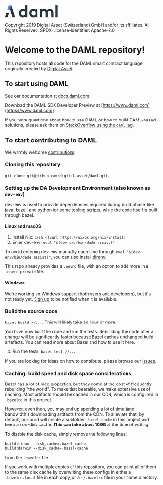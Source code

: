 [![DAML logo](daml-logo.png)](https://www.daml.com)

Copyright 2019 Digital Asset (Switzerland) GmbH and/or its affiliates. All Rights Reserved.
SPDX-License-Identifier: Apache-2.0

# Welcome to the DAML repository!

This repository hosts all code for the DAML smart contract language, originally created by [Digital Asset](https://www.digitalasset.com).

## To start using DAML

See our documentation at [docs.daml.com](https://docs.daml.com).

Download the DAML SDK Developer Preview at [https://www.daml.com](https://www.daml.com).

If you have questions about how to use DAML or how to build DAML-based solutions, please ask them on [StackOverflow using the `daml` tag](https://stackoverflow.com/tags/daml).

## To start contributing to DAML

We warmly welcome [contributions](./CONTRIBUTING.md).

### Cloning this repository
`git clone git@github.com:digital-asset/daml.git`.

### Setting up the DA Development Environment (also known as `dev-env`)
dev-env is used to provide dependencies required during build phase, like java,
bazel, and python for some tooling scripts, while the code itself is built through
bazel.

#### Linux and macOS
1. Install Nix: `bash <(curl https://nixos.org/nix/install)`
2. Enter dev-env: `eval "$(dev-env/bin/dade assist)"`

To avoid entering dev-env manually each time through `eval "$(dev-env/bin/dade
assist)"`, you can also install [direnv](https://direnv.net).

This repo already provides a `.envrc` file, with an option to add more in a
`.envrc.private` file.

#### Windows
We're working on Windows support (both users and developers), but it's not ready yet. [Sign up](https://hub.daml.com/sdk/windows) to be notified when it is available.

### Build the source code
`bazel build //...`. This will likely take an hour or more.

You have now built the code and run the tests. Rebuilding the code after a change will be significantly faster because Bazel caches unchanged build artefacts. You can read more about Bazel and how to use it [here](https://bazel.build).

4. Run the tests: `bazel test //...`

If you are looking for ideas on how to contribute, please browse our [issues](https://github.com/digital-asset/daml/issues).

### Caching: build speed and disk space considerations

Bazel has a lot of nice properties, but they come at the cost of frequently rebuilding "the world". To make that bearable, we make extensive use of caching. Most artifacts should be cached in our CDN, which is configured in `.bazelrc` in this project.

However, even then, you may end up spending a lot of time (and bandwidth!) downloading artifacts from the CDN. To alleviate that, by default, our build will create a subfolder `.bazel-cache` in this project and keep an on-disk cache. **This can take about 10GB** at the time of writing.

To disable the disk cache, simply remove the following lines:

```
build:linux --disk_cache=.bazel-cache
build:darwin --disk_cache=.bazel-cache
```

from the `.bazelrc` file.

If you work with multiple copies of this repository, you can point all of them to the same disk cache by overwriting these configs in either a `.bazelrc.local` file in each copy, or a `~/.bazelrc` file in your home directory.
